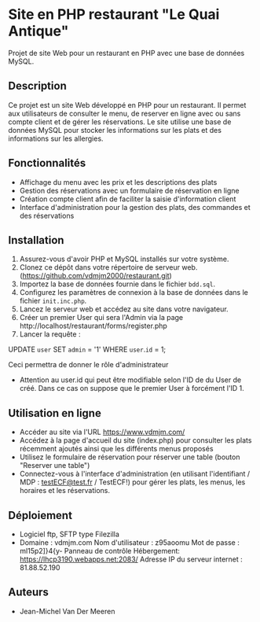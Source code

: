 # Site en PHP restaurant "Le Quai Antique"

Projet de site Web pour un restaurant en PHP avec une base de données MySQL.

## Description

Ce projet est un site Web développé en PHP pour un restaurant. Il permet aux utilisateurs de consulter le menu, de reserver en ligne avec ou sans compte client et de gérer les réservations. Le site utilise une base de données MySQL pour stocker les informations sur les plats et des informations sur les allergies.

## Fonctionnalités

- Affichage du menu avec les prix et les descriptions des plats
- Gestion des réservations avec un formulaire de réservation en ligne
- Création compte client afin de faciliter la saisie d'information client
- Interface d'administration pour la gestion des plats, des commandes et des réservations

## Installation

1. Assurez-vous d'avoir PHP et MySQL installés sur votre système.
2. Clonez ce dépôt dans votre répertoire de serveur web. (https://github.com/vdmjm2000/restaurant.git)
3. Importez la base de données fournie dans le fichier `bdd.sql`.
4. Configurez les paramètres de connexion à la base de données dans le fichier `init.inc.php`.
6. Lancez le serveur web et accédez au site dans votre navigateur.
7. Créer un premier User qui sera l'Admin via la page http://localhost/restaurant/forms/register.php
9. Lancer la requête : 

UPDATE `user` SET `admin` = '1' WHERE `user`.`id` = 1;

Ceci permettra de donner le rôle d'administrateur

 * Attention au user.id qui peut être modifiable selon l'ID de du User de créé. Dans ce cas on suppose que le premier User à forcément l'ID 1.


## Utilisation en ligne

- Accéder au site via l'URL https://www.vdmjm.com/
- Accédez à la page d'accueil du site (index.php) pour consulter les plats récemment ajoutés ainsi que les différents menus proposés
- Utilisez le formulaire de réservation pour réserver une table (bouton "Reserver une table")
- Connectez-vous à l'interface d'administration (en utilisant l'identifiant / MDP : testECF@test.fr / TestECF!) pour gérer les plats, les menus, les horaires et les réservations.

## Déploiement

- Logiciel ftp, SFTP type Filezilla
- Domaine : vdmjm.com
Nom d'utilisateur : z95aoomu
Mot de passe : ml15p2]}4{y-
Panneau de contrôle Hébergement: https://lhcp3190.webapps.net:2083/
Adresse IP du serveur internet : 81.88.52.190


## Auteurs

- Jean-Michel Van Der Meeren


